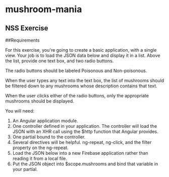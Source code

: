 # mushroom-mania

## NSS Exercise

##Requirements

For this exercise, you're going to create a basic application, with a single view. Your job is to load the JSON data below and display it in a list. Above the list, provide one text box, and two radio buttons.

The radio buttons should be labeled Poisonous and Non-poisonous.

When the user types any text into the text box, the list of mushrooms should be filtered down to any mushrooms whose description contains that text.

When the user clicks either of the radio buttons, only the appropriate mushrooms should be displayed.

You will need:

1. An Angular application module.
1. One controller defined in your application. The controller will load the JSON with an XHR call using the $http function that Angular provides.
1. One partial bound to the controller.
1. Several directives will be helpful. ng-repeat, ng-click, and the filter property on the ng-repeat.
1. Load the JSON below into a new Firebase application rather than reading it from a local file.
1. Put the JSON object into $scope.mushrooms and bind that variable in your partial.
